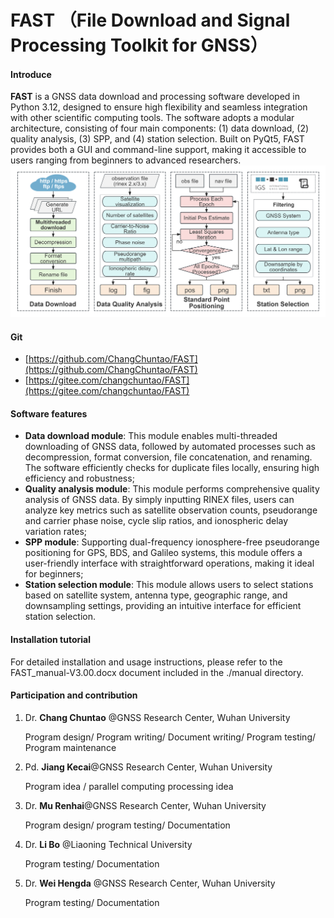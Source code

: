 # FAST （File Download and Signal Processing Toolkit for GNSS）

#### Introduce
**FAST** is a GNSS data download and processing software developed in Python 3.12, designed to ensure high flexibility and seamless integration with other scientific computing tools. The software adopts a modular architecture, consisting of four main components: (1) data download, (2) quality analysis, (3) SPP, and (4) station selection. Built on PyQt5, FAST provides both a GUI and command-line support, making it accessible to users ranging from beginners to advanced researchers.
![intro](manual/fig/intro.png)

#### Git
- [https://github.com/ChangChuntao/FAST](https://github.com/ChangChuntao/FAST)
- [https://gitee.com/changchuntao/FAST](https://gitee.com/changchuntao/FAST)


#### Software features
- **Data download module**: This module enables multi-threaded downloading of GNSS data, followed by automated processes such as decompression, format conversion, file concatenation, and renaming. The software efficiently checks for duplicate files locally, ensuring high efficiency and robustness;
- **Quality analysis module**: This module performs comprehensive quality analysis of GNSS data. By simply inputting RINEX files, users can analyze key metrics such as satellite observation counts, pseudorange and carrier phase noise, cycle slip ratios, and ionospheric delay variation rates;
- **SPP module**: Supporting dual-frequency ionosphere-free pseudorange positioning for GPS, BDS, and Galileo systems, this module offers a user-friendly interface with straightforward operations, making it ideal for beginners;
- **Station selection module**: This module allows users to select stations based on satellite system, antenna type, geographic range, and downsampling settings, providing an intuitive interface for efficient station selection.


#### Installation tutorial

For detailed installation and usage instructions, please refer to the FAST_manual-V3.00.docx document included in the ./manual directory.

#### Participation and contribution

1. Dr. **Chang Chuntao** @GNSS Research Center, Wuhan University

    Program design/ Program writing/ Document writing/ Program testing/ Program maintenance     
    

2. Pd. **Jiang Kecai**@GNSS Research Center, Wuhan University

    Program idea / parallel computing processing idea
  

3. Dr. **Mu Renhai**@GNSS Research Center, Wuhan University

    Program design/ program testing/ Documentation


4. Dr. **Li Bo** @Liaoning Technical University

    Program testing/ Documentation


5. Dr. **Wei Hengda** @GNSS Research Center, Wuhan University

    Program testing/ Documentation